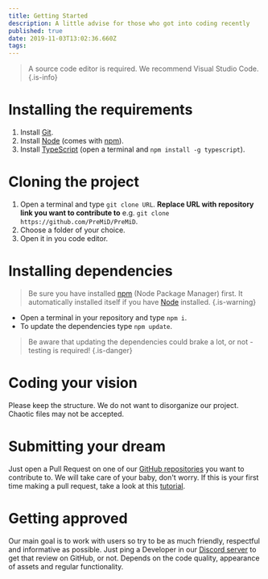 ```yaml
---
title: Getting Started
description: A little advise for those who got into coding recently
published: true
date: 2019-11-03T13:02:36.660Z
tags: 
---
```


> A source code editor is required. We recommend Visual Studio Code.
{.is-info}

# Installing the requirements
1. Install [Git](https://git-scm.com/).
2. Install [Node](https://nodejs.org/en/) (comes with [npm](https://www.npmjs.com/)).
3. Install [TypeScript](https://www.typescriptlang.org/index.html#download-links) (open a terminal and ``npm install -g typescript``).

# Cloning the project
1. Open a terminal and type ``git clone URL``. **Replace URL with repository link you want to contribute to** 
e.g. ``git clone https://github.com/PreMiD/PreMiD``.
2. Choose a folder of your choice.
3. Open it in you code editor.

# Installing dependencies
> Be sure you have installed [npm](https://www.npmjs.com/) (Node Package Manager) first. It automatically installed itself if you have [Node](https://nodejs.org/en/) installed.
{.is-warning}

- Open a terminal in your repository and type ``npm i``.
- To update the dependencies type ``npm update``.

> Be aware that updating the dependencies could brake a lot, or not - testing is required!
{.is-danger}

# Coding your vision
Please keep the structure. We do not want to disorganize our project. Chaotic files may not be accepted.

# Submitting your dream
Just open a Pull Request on one of our [GitHub repositories](https://github.com/PreMiD/) you want to contribute to. We will take care of your baby, don't worry.
If this is your first time making a pull request, take a look at this [tutorial](https://help.github.com/en/articles/creating-a-pull-request).

# Getting approved
Our main goal is to work with users so try to be as much friendly, respectful and informative as possible.
Just ping a Developer in our [Discord server](https://discord.gg/PreMiD) to get that review on GitHub, or not. Depends on the code quality, appearance of assets and regular functionality.